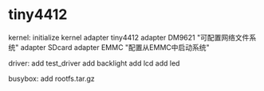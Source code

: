 # tiny4412
kernel:
	initialize kernel 
	adapter tiny4412
	adapter DM9621 "可配置网络文件系统"
	adapter SDcard
	adapter EMMC "配置从EMMC中启动系统"

driver:
	add test_driver
	add backlight
	add lcd
	add led
	

busybox:
	add rootfs.tar.gz

